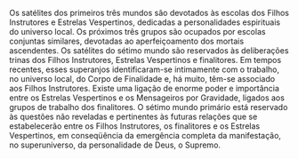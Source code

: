 ﻿Os satélites dos primeiros três mundos são devotados às escolas dos Filhos Instrutores e Estrelas Vespertinos, dedicadas a personalidades espirituais do universo local. Os próximos três grupos são ocupados por escolas conjuntas similares, devotadas ao aperfeiçoamento dos mortais ascendentes. Os satélites do sétimo mundo são reservados às deliberações trinas dos Filhos Instrutores, Estrelas Vespertinos e finalitores. Em tempos recentes, esses superanjos identificaram-se intimamente com o trabalho, no universo local, do Corpo de Finalidade e, há muito, têm-se associado aos Filhos Instrutores. Existe uma ligação de enorme poder e importância entre os Estrelas Vespertinos e os Mensageiros por Gravidade, ligados aos grupos de trabalho dos finalitores. O sétimo mundo primário está reservado às questões não reveladas e pertinentes às futuras relações que se estabelecerão entre os Filhos Instrutores, os finalitores e os Estrelas Vespertinos, em conseqüência da emergência completa da manifestação, no superuniverso, da personalidade de Deus, o Supremo.